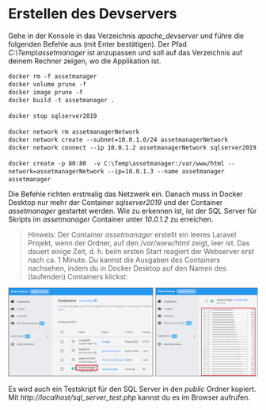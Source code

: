 # Erstellen des Devservers

Gehe in der Konsole in das Verzeichnis *apache_devserver* und führe die folgenden Befehle aus
(mit Enter bestätigen). Der Pfad *C:\Temp\assetmanager* ist anzupassen und soll auf das Verzeichnis
auf deinem Rechner zeigen, wo die Applikation ist.

```
docker rm -f assetmanager
docker volume prune -f
docker image prune -f
docker build -t assetmanager . 

docker stop sqlserver2019

docker network rm assetmanagerNetwork
docker network create --subnet=10.0.1.0/24 assetmanagerNetwork
docker network connect --ip 10.0.1.2 assetmanagerNetwork sqlserver2019

docker create -p 80:80  -v C:\Temp\assetmanager:/var/www/html --network=assetmanagerNetwork --ip=10.0.1.3 --name assetmanager assetmanager
```

Die Befehle richten erstmalig das Netzwerk ein. Danach muss in Docker Desktop nur mehr der
Container *sqlserver2019* und der Container *assetmanager* gestartet werden. Wie zu erkennen ist,
ist der SQL Server für Skripts im *assetmanager* Container unter *10.0.1.2* zu erreichen.

> Hinweis: Der Container *assetmanager* erstellt ein leeres Laravel Projekt, wenn der Ordner,
> auf den */var/www/html* zeigt, leer ist. Das dauert einige Zeit, d. h. beim ersten Start reagiert
> der Webserver erst nach ca. 1 Minute. Du kannst die Ausgaben des Containers nachsehen, indem
> du in Docker Desktop auf den Namen des (laufenden) Containers klickst:

![](docker_log_1858.png)

Es wird auch ein Testskript für den SQL Server in den *public* Ordner kopiert. Mit
*http://localhost/sql_server_test.php* kannst du es im Browser aufrufen.

